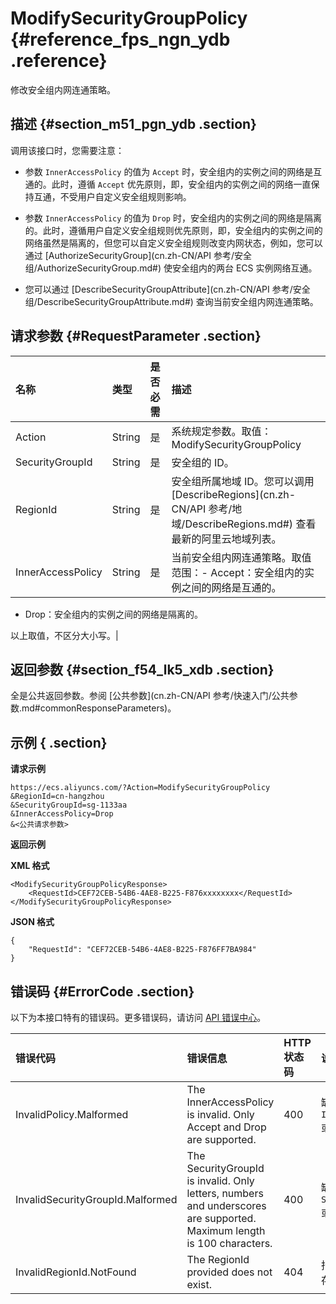 # ModifySecurityGroupPolicy {#reference_fps_ngn_ydb .reference}

修改安全组内网连通策略。

## 描述 {#section_m51_pgn_ydb .section}

调用该接口时，您需要注意：

-   参数 `InnerAccessPolicy` 的值为 `Accept` 时，安全组内的实例之间的网络是互通的。此时，遵循 `Accept` 优先原则，即，安全组内的实例之间的网络一直保持互通，不受用户自定义安全组规则影响。

-   参数 `InnerAccessPolicy` 的值为 `Drop` 时，安全组内的实例之间的网络是隔离的。此时，遵循用户自定义安全组规则优先原则，即，安全组内的实例之间的网络虽然是隔离的，但您可以自定义安全组规则改变内网状态，例如，您可以通过 [AuthorizeSecurityGroup](cn.zh-CN/API 参考/安全组/AuthorizeSecurityGroup.md#) 使安全组内的两台 ECS 实例网络互通。

-   您可以通过 [DescribeSecurityGroupAttribute](cn.zh-CN/API 参考/安全组/DescribeSecurityGroupAttribute.md#) 查询当前安全组内网连通策略。


## 请求参数 {#RequestParameter .section}

|名称|类型|是否必需|描述|
|:-|:-|:---|:-|
|Action|String|是|系统规定参数。取值：ModifySecurityGroupPolicy|
|SecurityGroupId|String|是|安全组的 ID。|
|RegionId|String|是|安全组所属地域 ID。您可以调用 [DescribeRegions](cn.zh-CN/API 参考/地域/DescribeRegions.md#) 查看最新的阿里云地域列表。|
|InnerAccessPolicy|String|是|当前安全组内网连通策略。取值范围：-   Accept：安全组内的实例之间的网络是互通的。
-   Drop：安全组内的实例之间的网络是隔离的。

以上取值，不区分大小写。|

## 返回参数 {#section_f54_lk5_xdb .section}

全是公共返回参数。参阅 [公共参数](cn.zh-CN/API 参考/快速入门/公共参数.md#commonResponseParameters)。

## 示例 { .section}

**请求示例** 

```
https://ecs.aliyuncs.com/?Action=ModifySecurityGroupPolicy
&RegionId=cn-hangzhou
&SecurityGroupId=sg-1133aa
&InnerAccessPolicy=Drop
&<公共请求参数>
```

**返回示例** 

**XML 格式**

```
<ModifySecurityGroupPolicyResponse>
    <RequestId>CEF72CEB-54B6-4AE8-B225-F876xxxxxxxx</RequestId>
</ModifySecurityGroupPolicyResponse>
```

 **JSON 格式** 

```
{
    "RequestId": "CEF72CEB-54B6-4AE8-B225-F876FF7BA984"
}
```

## 错误码 {#ErrorCode .section}

以下为本接口特有的错误码。更多错误码，请访问 [API 错误中心](https://error-center.aliyun.com/status/product/Ecs)。

|错误代码|错误信息|HTTP 状态码|说明|
|:---|:---|:-------|:-|
|InvalidPolicy.Malformed|The InnerAccessPolicy is invalid. Only Accept and Drop are supported.|400|缺少参数 `InnerAccessPolicy`或者参数不合法。|
|InvalidSecurityGroupId.Malformed|The SecurityGroupId is invalid. Only letters, numbers and underscores are supported. Maximum length is 100 characters.|400|缺少参数 `SecurityGroupId` 或者参数不合法。|
|InvalidRegionId.NotFound|The RegionId provided does not exist.|404|指定的 `RegionId` 不存在。|

